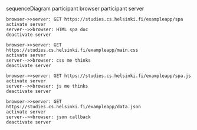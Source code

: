 sequenceDiagram
    participant browser
    participant server

    browser->>server: GET https://studies.cs.helsinki.fi/exampleapp/spa
    activate server
    server-->>browser: HTML spa doc
    deactivate server

    browser->>server: GET https://studies.cs.helsinki.fi/exampleapp/main.css
    activate server
    server-->>browser: css me thinks
    deactivate server

    browser->>server: GET https://studies.cs.helsinki.fi/exampleapp/spa.js
    activate server
    server-->>browser: js me thinks
    deactivate server

    browser->>server: GET https://studies.cs.helsinki.fi/exampleapp/data.json
    activate server
    server-->>browser: json callback 
    deactivate server
